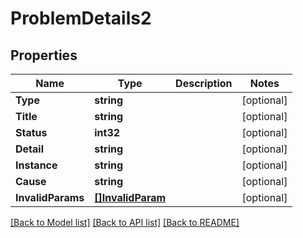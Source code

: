 # ProblemDetails2

## Properties
Name | Type | Description | Notes
------------ | ------------- | ------------- | -------------
**Type** | **string** |  | [optional] 
**Title** | **string** |  | [optional] 
**Status** | **int32** |  | [optional] 
**Detail** | **string** |  | [optional] 
**Instance** | **string** |  | [optional] 
**Cause** | **string** |  | [optional] 
**InvalidParams** | [**[]InvalidParam**](InvalidParam.md) |  | [optional] 

[[Back to Model list]](../README.md#documentation-for-models) [[Back to API list]](../README.md#documentation-for-api-endpoints) [[Back to README]](../README.md)


